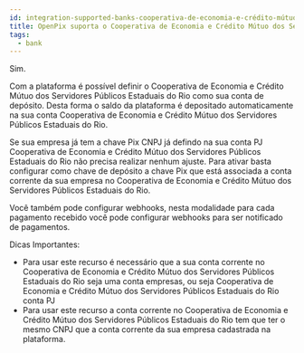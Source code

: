 ```yaml
---
id: integration-supported-banks-cooperativa-de-economia-e-crédito-mútuo-dos-servidores-públicos-estaduais-do-rio
title: OpenPix suporta o Cooperativa de Economia e Crédito Mútuo dos Servidores Públicos Estaduais do Rio ?
tags:
  - bank
---
```


Sim.

Com a plataforma é possível definir o Cooperativa de Economia e Crédito Mútuo dos Servidores Públicos Estaduais do Rio como sua conta de depósito. Desta forma o saldo da plataforma é depositado automaticamente na sua conta Cooperativa de Economia e Crédito Mútuo dos Servidores Públicos Estaduais do Rio.

Se sua empresa já tem a chave Pix CNPJ já defindo na sua conta PJ Cooperativa de Economia e Crédito Mútuo dos Servidores Públicos Estaduais do Rio não precisa realizar nenhum ajuste. Para ativar basta configurar como chave de depósito a chave Pix que está associada a conta corrente da sua empresa no Cooperativa de Economia e Crédito Mútuo dos Servidores Públicos Estaduais do Rio.

Você também pode configurar webhooks, nesta modalidade para cada pagamento recebido você pode configurar webhooks para ser notificado de pagamentos.

Dicas Importantes:

- Para usar este recurso é necessário que a sua conta corrente no Cooperativa de Economia e Crédito Mútuo dos Servidores Públicos Estaduais do Rio seja uma conta empresas, ou seja Cooperativa de Economia e Crédito Mútuo dos Servidores Públicos Estaduais do Rio conta PJ
- Para usar este recurso a conta corrente no Cooperativa de Economia e Crédito Mútuo dos Servidores Públicos Estaduais do Rio tem que ter o mesmo CNPJ que a conta corrente da sua empresa cadastrada na plataforma.
